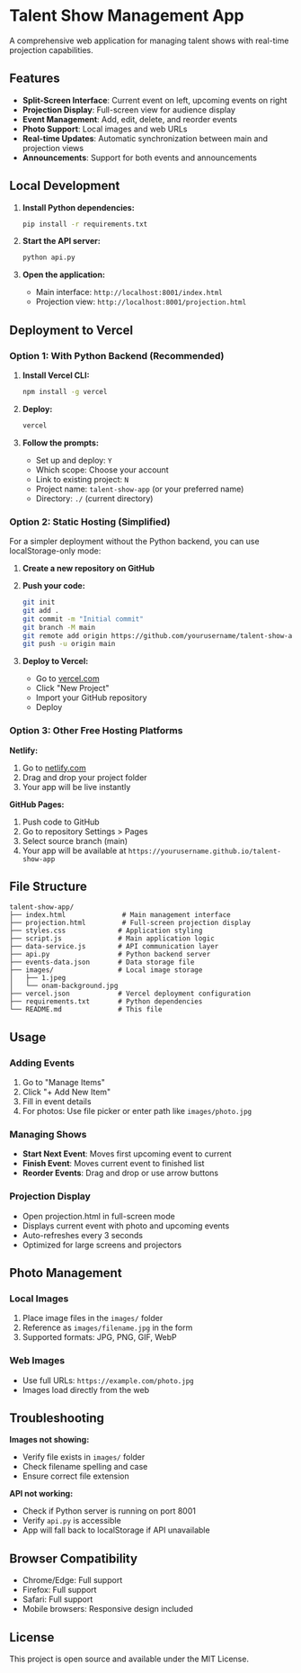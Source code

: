 # Talent Show Management App

A comprehensive web application for managing talent shows with real-time projection capabilities.

## Features

- **Split-Screen Interface**: Current event on left, upcoming events on right
- **Projection Display**: Full-screen view for audience display
- **Event Management**: Add, edit, delete, and reorder events
- **Photo Support**: Local images and web URLs
- **Real-time Updates**: Automatic synchronization between main and projection views
- **Announcements**: Support for both events and announcements

## Local Development

1. **Install Python dependencies:**
   ```bash
   pip install -r requirements.txt
   ```

2. **Start the API server:**
   ```bash
   python api.py
   ```

3. **Open the application:**
   - Main interface: `http://localhost:8001/index.html`
   - Projection view: `http://localhost:8001/projection.html`

## Deployment to Vercel

### Option 1: With Python Backend (Recommended)

1. **Install Vercel CLI:**
   ```bash
   npm install -g vercel
   ```

2. **Deploy:**
   ```bash
   vercel
   ```

3. **Follow the prompts:**
   - Set up and deploy: `Y`
   - Which scope: Choose your account
   - Link to existing project: `N`
   - Project name: `talent-show-app` (or your preferred name)
   - Directory: `./` (current directory)

### Option 2: Static Hosting (Simplified)

For a simpler deployment without the Python backend, you can use localStorage-only mode:

1. **Create a new repository on GitHub**
2. **Push your code:**
   ```bash
   git init
   git add .
   git commit -m "Initial commit"
   git branch -M main
   git remote add origin https://github.com/yourusername/talent-show-app.git
   git push -u origin main
   ```

3. **Deploy to Vercel:**
   - Go to [vercel.com](https://vercel.com)
   - Click "New Project"
   - Import your GitHub repository
   - Deploy

### Option 3: Other Free Hosting Platforms

**Netlify:**
1. Go to [netlify.com](https://netlify.com)
2. Drag and drop your project folder
3. Your app will be live instantly

**GitHub Pages:**
1. Push code to GitHub
2. Go to repository Settings > Pages
3. Select source branch (main)
4. Your app will be available at `https://yourusername.github.io/talent-show-app`

## File Structure

```
talent-show-app/
├── index.html              # Main management interface
├── projection.html         # Full-screen projection display
├── styles.css             # Application styling
├── script.js              # Main application logic
├── data-service.js        # API communication layer
├── api.py                 # Python backend server
├── events-data.json       # Data storage file
├── images/                # Local image storage
│   ├── 1.jpeg
│   └── onam-background.jpg
├── vercel.json            # Vercel deployment configuration
├── requirements.txt       # Python dependencies
└── README.md              # This file
```

## Usage

### Adding Events
1. Go to "Manage Items"
2. Click "+ Add New Item"
3. Fill in event details
4. For photos: Use file picker or enter path like `images/photo.jpg`

### Managing Shows
- **Start Next Event**: Moves first upcoming event to current
- **Finish Event**: Moves current event to finished list
- **Reorder Events**: Drag and drop or use arrow buttons

### Projection Display
- Open projection.html in full-screen mode
- Displays current event with photo and upcoming events
- Auto-refreshes every 3 seconds
- Optimized for large screens and projectors

## Photo Management

### Local Images
1. Place image files in the `images/` folder
2. Reference as `images/filename.jpg` in the form
3. Supported formats: JPG, PNG, GIF, WebP

### Web Images
- Use full URLs: `https://example.com/photo.jpg`
- Images load directly from the web

## Troubleshooting

**Images not showing:**
- Verify file exists in `images/` folder
- Check filename spelling and case
- Ensure correct file extension

**API not working:**
- Check if Python server is running on port 8001
- Verify `api.py` is accessible
- App will fall back to localStorage if API unavailable

## Browser Compatibility

- Chrome/Edge: Full support
- Firefox: Full support
- Safari: Full support
- Mobile browsers: Responsive design included

## License

This project is open source and available under the MIT License.
